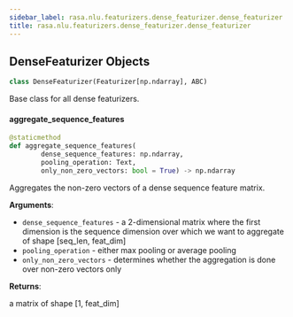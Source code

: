 ```yaml
---
sidebar_label: rasa.nlu.featurizers.dense_featurizer.dense_featurizer
title: rasa.nlu.featurizers.dense_featurizer.dense_featurizer
---
```

## DenseFeaturizer Objects

```python
class DenseFeaturizer(Featurizer[np.ndarray], ABC)
```

Base class for all dense featurizers.

#### aggregate\_sequence\_features

```python
@staticmethod
def aggregate_sequence_features(
        dense_sequence_features: np.ndarray,
        pooling_operation: Text,
        only_non_zero_vectors: bool = True) -> np.ndarray
```

Aggregates the non-zero vectors of a dense sequence feature matrix.

**Arguments**:

- `dense_sequence_features` - a 2-dimensional matrix where the first dimension
  is the sequence dimension over which we want to aggregate of shape
  [seq_len, feat_dim]
- `pooling_operation` - either max pooling or average pooling
- `only_non_zero_vectors` - determines whether the aggregation is done over
  non-zero vectors only

**Returns**:

  a matrix of shape [1, feat_dim]


